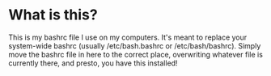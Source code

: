 # What is this?
This is my bashrc file I use on my computers. It's meant to replace your system-wide bashrc
(usually /etc/bash.bashrc or /etc/bash/bashrc). Simply move the bashrc file in here to the correct
place, overwriting whatever file is currently there, and presto, you have this installed!


